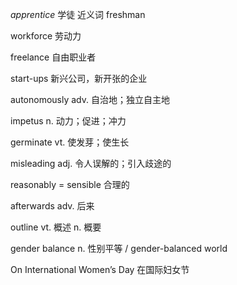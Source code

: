 *apprentice*  学徒      近义词 freshman

workforce    劳动力

freelance   自由职业者

start-ups  新兴公司，新开张的企业

autonomously  adv. 自治地；独立自主地 

impetus  n. 动力；促进；冲力 

germinate vt. 使发芽；使生长 

misleading  adj. 令人误解的；引入歧途的 

reasonably = sensible  合理的

afterwards adv. 后来

outline  vt. 概述  n. 概要

gender balance n. 性别平等  /  gender-balanced world  

On International Women’s Day  在国际妇女节

